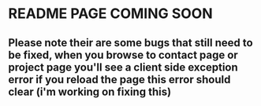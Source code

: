 <h1>README PAGE COMING SOON</h1>

<h2>Please note their are some bugs that still need to be fixed, when you browse to contact page or project page you'll see a client side exception error if you reload the page this error should clear (i'm working on fixing this)</h2>
